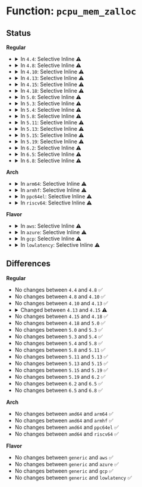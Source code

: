 # Function: <code>pcpu_mem_zalloc</code>

## Status
<b>Regular</b>
<ul>
<li>
<details>
<summary>In <code>4.4</code>: Selective Inline ⚠️</summary>

```c
void *pcpu_mem_zalloc(size_t size);
```

**Collision:** Unique Static

**Inline:** Selective

**Transformation:** False

**Instances:**

```
In mm/percpu.c (ffffffff811b0990)
Location: mm/percpu.c:294
Inline: True
Direct callers:
  - mm/percpu.c:pcpu_extend_area_map
  - mm/percpu.c:pcpu_create_chunk
  - mm/percpu.c:pcpu_create_chunk
  - mm/percpu.c:percpu_init_late
```
**Symbols:**

```
ffffffff811b0990-ffffffff811b0a03: pcpu_mem_zalloc (STB_LOCAL)
```
</details>
</li>
<li>
<details>
<summary>In <code>4.8</code>: Selective Inline ⚠️</summary>

```c
void *pcpu_mem_zalloc(size_t size);
```

**Collision:** Unique Static

**Inline:** Selective

**Transformation:** False

**Instances:**

```
In mm/percpu.c (ffffffff811c9bb0)
Location: mm/percpu.c:299
Inline: True
Direct callers:
  - mm/percpu.c:pcpu_create_chunk
  - mm/percpu.c:pcpu_create_chunk
  - mm/percpu.c:pcpu_extend_area_map
  - mm/percpu.c:percpu_init_late
```
**Symbols:**

```
ffffffff811c9bb0-ffffffff811c9c23: pcpu_mem_zalloc (STB_LOCAL)
```
</details>
</li>
<li>
<details>
<summary>In <code>4.10</code>: Selective Inline ⚠️</summary>

```c
void *pcpu_mem_zalloc(size_t size);
```

**Collision:** Unique Static

**Inline:** Selective

**Transformation:** False

**Instances:**

```
In mm/percpu.c (ffffffff811d9ca0)
Location: mm/percpu.c:299
Inline: True
Direct callers:
  - mm/percpu.c:pcpu_create_chunk
  - mm/percpu.c:pcpu_create_chunk
  - mm/percpu.c:pcpu_extend_area_map
  - mm/percpu.c:percpu_init_late
```
**Symbols:**

```
ffffffff811d9ca0-ffffffff811d9d13: pcpu_mem_zalloc (STB_LOCAL)
```
</details>
</li>
<li>
<details>
<summary>In <code>4.13</code>: Selective Inline ⚠️</summary>

```c
void *pcpu_mem_zalloc(size_t size);
```

**Collision:** Unique Static

**Inline:** Selective

**Transformation:** False

**Instances:**

```
In mm/percpu.c (ffffffff811e3350)
Location: mm/percpu.c:286
Inline: True
Direct callers:
  - mm/percpu.c:pcpu_create_chunk
  - mm/percpu.c:pcpu_create_chunk
  - mm/percpu.c:pcpu_get_pages
  - mm/percpu.c:pcpu_extend_area_map
  - mm/percpu.c:percpu_init_late
```
**Symbols:**

```
ffffffff811e3350-ffffffff811e3391: pcpu_mem_zalloc (STB_LOCAL)
```
</details>
</li>
<li>
<details>
<summary>In <code>4.15</code>: Selective Inline ⚠️</summary>

```c
void *pcpu_mem_zalloc(size_t size, gfp_t gfp);
```

**Collision:** Unique Static

**Inline:** Selective

**Transformation:** False

**Instances:**

```
In mm/percpu.c (ffffffff811f8b70)
Location: mm/percpu.c:463
Inline: True
Direct callers:
  - mm/percpu.c:pcpu_create_chunk
  - mm/percpu.c:pcpu_create_chunk
  - mm/percpu.c:pcpu_create_chunk
  - mm/percpu.c:pcpu_create_chunk
  - mm/percpu.c:pcpu_get_pages
```
**Symbols:**

```
ffffffff811f8b70-ffffffff811f8bcf: pcpu_mem_zalloc (STB_LOCAL)
```
</details>
</li>
<li>
<details>
<summary>In <code>4.18</code>: Selective Inline ⚠️</summary>

```c
void *pcpu_mem_zalloc(size_t size, gfp_t gfp);
```

**Collision:** Unique Static

**Inline:** Selective

**Transformation:** False

**Instances:**

```
In mm/percpu.c (ffffffff8121a570)
Location: mm/percpu.c:461
Inline: True
Direct callers:
  - mm/percpu.c:pcpu_create_chunk
  - mm/percpu.c:pcpu_create_chunk
  - mm/percpu.c:pcpu_create_chunk
  - mm/percpu.c:pcpu_create_chunk
  - mm/percpu.c:pcpu_get_pages
```
**Symbols:**

```
ffffffff8121a570-ffffffff8121a5d0: pcpu_mem_zalloc (STB_LOCAL)
```
</details>
</li>
<li>
<details>
<summary>In <code>5.0</code>: Selective Inline ⚠️</summary>

```c
void *pcpu_mem_zalloc(size_t size, gfp_t gfp);
```

**Collision:** Unique Static

**Inline:** Selective

**Transformation:** False

**Instances:**

```
In mm/percpu.c (ffffffff8122d4e0)
Location: mm/percpu.c:469
Inline: True
Direct callers:
  - mm/percpu.c:pcpu_create_chunk
  - mm/percpu.c:pcpu_create_chunk
  - mm/percpu.c:pcpu_create_chunk
  - mm/percpu.c:pcpu_create_chunk
  - mm/percpu.c:pcpu_get_pages
```
**Symbols:**

```
ffffffff8122d4e0-ffffffff8122d540: pcpu_mem_zalloc (STB_LOCAL)
```
</details>
</li>
<li>
<details>
<summary>In <code>5.3</code>: Selective Inline ⚠️</summary>

```c
void *pcpu_mem_zalloc(size_t size, gfp_t gfp);
```

**Collision:** Unique Static

**Inline:** Selective

**Transformation:** False

**Instances:**

```
In mm/percpu.c (ffffffff8123d200)
Location: mm/percpu.c:503
Inline: True
Direct callers:
  - mm/percpu.c:pcpu_create_chunk
  - mm/percpu.c:pcpu_create_chunk
  - mm/percpu.c:pcpu_create_chunk
  - mm/percpu.c:pcpu_create_chunk
  - mm/percpu.c:pcpu_get_pages
```
**Symbols:**

```
ffffffff8123d200-ffffffff8123d263: pcpu_mem_zalloc (STB_LOCAL)
```
</details>
</li>
<li>
<details>
<summary>In <code>5.4</code>: Selective Inline ⚠️</summary>

```c
void *pcpu_mem_zalloc(size_t size, gfp_t gfp);
```

**Collision:** Unique Static

**Inline:** Selective

**Transformation:** False

**Instances:**

```
In mm/percpu.c (ffffffff8124b650)
Location: mm/percpu.c:503
Inline: True
Direct callers:
  - mm/percpu.c:pcpu_create_chunk
  - mm/percpu.c:pcpu_create_chunk
  - mm/percpu.c:pcpu_create_chunk
  - mm/percpu.c:pcpu_create_chunk
  - mm/percpu.c:pcpu_get_pages
```
**Symbols:**

```
ffffffff8124b650-ffffffff8124b6b3: pcpu_mem_zalloc (STB_LOCAL)
```
</details>
</li>
<li>
<details>
<summary>In <code>5.8</code>: Selective Inline ⚠️</summary>

```c
void *pcpu_mem_zalloc(size_t size, gfp_t gfp);
```

**Collision:** Unique Static

**Inline:** Selective

**Transformation:** False

**Instances:**

```
In mm/percpu.c (ffffffff81279490)
Location: mm/percpu.c:477
Inline: True
Direct callers:
  - mm/percpu.c:pcpu_balance_workfn
  - mm/percpu.c:pcpu_populate_chunk
  - mm/percpu.c:pcpu_alloc_chunk
  - mm/percpu.c:pcpu_alloc_chunk
  - mm/percpu.c:pcpu_alloc_chunk
  - mm/percpu.c:pcpu_alloc_chunk
```
**Symbols:**

```
ffffffff81279490-ffffffff812794d8: pcpu_mem_zalloc (STB_LOCAL)
```
</details>
</li>
<li>
<details>
<summary>In <code>5.11</code>: Selective Inline ⚠️</summary>

```c
void *pcpu_mem_zalloc(size_t size, gfp_t gfp);
```

**Collision:** Unique Static

**Inline:** Selective

**Transformation:** False

**Instances:**

```
In mm/percpu.c (ffffffff81283cd0)
Location: mm/percpu.c:483
Inline: True
Direct callers:
  - mm/percpu.c:__pcpu_balance_workfn
  - mm/percpu.c:pcpu_populate_chunk
  - mm/percpu.c:pcpu_alloc_chunk
  - mm/percpu.c:pcpu_alloc_chunk
  - mm/percpu.c:pcpu_alloc_chunk
  - mm/percpu.c:pcpu_alloc_chunk
  - mm/percpu.c:pcpu_alloc_chunk
```
**Symbols:**

```
ffffffff81283cd0-ffffffff81283d18: pcpu_mem_zalloc (STB_LOCAL)
```
</details>
</li>
<li>
<details>
<summary>In <code>5.13</code>: Selective Inline ⚠️</summary>

```c
void *pcpu_mem_zalloc(size_t size, gfp_t gfp);
```

**Collision:** Unique Static

**Inline:** Selective

**Transformation:** False

**Instances:**

```
In mm/percpu.c (ffffffff81288a30)
Location: mm/percpu.c:484
Inline: True
Direct callers:
  - mm/percpu.c:__pcpu_balance_workfn
  - mm/percpu.c:pcpu_create_chunk
  - mm/percpu.c:pcpu_create_chunk
  - mm/percpu.c:pcpu_create_chunk
  - mm/percpu.c:pcpu_create_chunk
  - mm/percpu.c:pcpu_create_chunk
  - mm/percpu.c:pcpu_populate_chunk
```
**Symbols:**

```
ffffffff81288a30-ffffffff81288a78: pcpu_mem_zalloc (STB_LOCAL)
```
</details>
</li>
<li>
<details>
<summary>In <code>5.15</code>: Selective Inline ⚠️</summary>

```c
void *pcpu_mem_zalloc(size_t size, gfp_t gfp);
```

**Collision:** Unique Static

**Inline:** Selective

**Transformation:** False

**Instances:**

```
In mm/percpu.c (ffffffff812c8380)
Location: mm/percpu.c:508
Inline: True
Direct callers:
  - mm/percpu.c:pcpu_reclaim_populated
  - mm/percpu.c:pcpu_balance_free
  - mm/percpu.c:pcpu_populate_chunk
  - mm/percpu.c:pcpu_alloc_chunk
  - mm/percpu.c:pcpu_alloc_chunk
  - mm/percpu.c:pcpu_alloc_chunk
  - mm/percpu.c:pcpu_alloc_chunk
  - mm/percpu.c:pcpu_alloc_chunk
```
**Symbols:**

```
ffffffff812c8380-ffffffff812c83c8: pcpu_mem_zalloc (STB_LOCAL)
```
</details>
</li>
<li>
<details>
<summary>In <code>5.19</code>: Selective Inline ⚠️</summary>

```c
void *pcpu_mem_zalloc(size_t size, gfp_t gfp);
```

**Collision:** Unique Static

**Inline:** Selective

**Transformation:** False

**Instances:**

```
In mm/percpu.c (ffffffff81325cb0)
Location: mm/percpu.c:508
Inline: True
Direct callers:
  - mm/percpu.c:pcpu_reclaim_populated
  - mm/percpu.c:pcpu_balance_free
  - mm/percpu.c:pcpu_populate_chunk
  - mm/percpu.c:pcpu_alloc_chunk
  - mm/percpu.c:pcpu_alloc_chunk
  - mm/percpu.c:pcpu_alloc_chunk
  - mm/percpu.c:pcpu_alloc_chunk
  - mm/percpu.c:pcpu_alloc_chunk
```
**Symbols:**

```
ffffffff81325cb0-ffffffff81325d10: pcpu_mem_zalloc (STB_LOCAL)
```
</details>
</li>
<li>
<details>
<summary>In <code>6.2</code>: Selective Inline ⚠️</summary>

```c
void *pcpu_mem_zalloc(size_t size, gfp_t gfp);
```

**Collision:** Unique Static

**Inline:** Selective

**Transformation:** False

**Instances:**

```
In mm/percpu.c (ffffffff8139a7c0)
Location: mm/percpu.c:504
Inline: True
Direct callers:
  - mm/percpu.c:pcpu_reclaim_populated
  - mm/percpu.c:pcpu_balance_free
  - mm/percpu.c:pcpu_populate_chunk
  - mm/percpu.c:pcpu_alloc_chunk
  - mm/percpu.c:pcpu_alloc_chunk
  - mm/percpu.c:pcpu_alloc_chunk
  - mm/percpu.c:pcpu_alloc_chunk
  - mm/percpu.c:pcpu_alloc_chunk
```
**Symbols:**

```
ffffffff8139a7c0-ffffffff8139a820: pcpu_mem_zalloc (STB_LOCAL)
```
</details>
</li>
<li>
<details>
<summary>In <code>6.5</code>: Selective Inline ⚠️</summary>

```c
void *pcpu_mem_zalloc(size_t size, gfp_t gfp);
```

**Collision:** Unique Static

**Inline:** Selective

**Transformation:** False

**Instances:**

```
In mm/percpu.c (ffffffff813cd850)
Location: mm/percpu.c:504
Inline: True
Direct callers:
  - mm/percpu.c:pcpu_reclaim_populated
  - mm/percpu.c:pcpu_balance_free
  - mm/percpu.c:pcpu_populate_chunk
  - mm/percpu.c:pcpu_alloc_chunk
  - mm/percpu.c:pcpu_alloc_chunk
  - mm/percpu.c:pcpu_alloc_chunk
  - mm/percpu.c:pcpu_alloc_chunk
  - mm/percpu.c:pcpu_alloc_chunk
```
**Symbols:**

```
ffffffff813cd850-ffffffff813cd8b3: pcpu_mem_zalloc (STB_LOCAL)
```
</details>
</li>
<li>
<details>
<summary>In <code>6.8</code>: Selective Inline ⚠️</summary>

```c
void *pcpu_mem_zalloc(size_t size, gfp_t gfp);
```

**Collision:** Unique Static

**Inline:** Selective

**Transformation:** False

**Instances:**

```
In mm/percpu.c (ffffffff813f81c0)
Location: mm/percpu.c:504
Inline: True
Direct callers:
  - mm/percpu.c:pcpu_reclaim_populated
  - mm/percpu.c:pcpu_balance_free
  - mm/percpu.c:pcpu_populate_chunk
  - mm/percpu.c:pcpu_alloc_chunk
  - mm/percpu.c:pcpu_alloc_chunk
  - mm/percpu.c:pcpu_alloc_chunk
  - mm/percpu.c:pcpu_alloc_chunk
  - mm/percpu.c:pcpu_alloc_chunk
```
**Symbols:**

```
ffffffff813f81c0-ffffffff813f8223: pcpu_mem_zalloc (STB_LOCAL)
```
</details>
</li>
</ul>
<b>Arch</b>
<ul>
<li>
<details>
<summary>In <code>arm64</code>: Selective Inline ⚠️</summary>

```c
void *pcpu_mem_zalloc(size_t size, gfp_t gfp);
```

**Collision:** Unique Static

**Inline:** Selective

**Transformation:** False

**Instances:**

```
In mm/percpu.c (ffff8000102e0d98)
Location: mm/percpu.c:503
Inline: True
Direct callers:
  - mm/percpu.c:pcpu_create_chunk
  - mm/percpu.c:pcpu_create_chunk
  - mm/percpu.c:pcpu_create_chunk
  - mm/percpu.c:pcpu_create_chunk
  - mm/percpu.c:pcpu_get_pages
```
**Symbols:**

```
ffff8000102e0d98-ffff8000102e0ea4: pcpu_mem_zalloc (STB_LOCAL)
```
</details>
</li>
<li>
<details>
<summary>In <code>armhf</code>: Selective Inline ⚠️</summary>

```c
void *pcpu_mem_zalloc(size_t size, gfp_t gfp);
```

**Collision:** Unique Static

**Inline:** Selective

**Transformation:** False

**Instances:**

```
In mm/percpu.c (c0505a74)
Location: mm/percpu.c:503
Inline: True
Direct callers:
  - mm/percpu.c:pcpu_create_chunk
  - mm/percpu.c:pcpu_create_chunk
  - mm/percpu.c:pcpu_create_chunk
  - mm/percpu.c:pcpu_create_chunk
  - mm/percpu.c:pcpu_get_pages
```
**Symbols:**

```
c0505a74-c0505b0c: pcpu_mem_zalloc (STB_LOCAL)
```
</details>
</li>
<li>
<details>
<summary>In <code>ppc64el</code>: Selective Inline ⚠️</summary>

```c
void *pcpu_mem_zalloc(size_t size, gfp_t gfp);
```

**Collision:** Unique Static

**Inline:** Selective

**Transformation:** False

**Instances:**

```
In mm/percpu.c (c0000000003a11a0)
Location: mm/percpu.c:503
Inline: True
Direct callers:
  - mm/percpu.c:pcpu_create_chunk
  - mm/percpu.c:pcpu_create_chunk
  - mm/percpu.c:pcpu_create_chunk
  - mm/percpu.c:pcpu_create_chunk
  - mm/percpu.c:pcpu_get_pages
```
**Symbols:**

```
c0000000003a11a0-c0000000003a126c: pcpu_mem_zalloc (STB_LOCAL)
```
</details>
</li>
<li>
<details>
<summary>In <code>riscv64</code>: Selective Inline ⚠️</summary>

```c
void *pcpu_mem_zalloc(size_t size, gfp_t gfp);
```

**Collision:** Unique Static

**Inline:** Selective

**Transformation:** False

**Instances:**

```
In mm/percpu.c (ffffffe0001f867c)
Location: mm/percpu.c:503
Inline: True
Direct callers:
  - mm/percpu.c:pcpu_create_chunk
  - mm/percpu.c:pcpu_create_chunk
  - mm/percpu.c:pcpu_create_chunk
  - mm/percpu.c:pcpu_create_chunk
  - mm/percpu.c:pcpu_get_pages
```
**Symbols:**

```
ffffffe0001f867c-ffffffe0001f86e8: pcpu_mem_zalloc (STB_LOCAL)
```
</details>
</li>
</ul>
<b>Flavor</b>
<ul>
<li>
<details>
<summary>In <code>aws</code>: Selective Inline ⚠️</summary>

```c
void *pcpu_mem_zalloc(size_t size, gfp_t gfp);
```

**Collision:** Unique Static

**Inline:** Selective

**Transformation:** False

**Instances:**

```
In mm/percpu.c (ffffffff81243ca0)
Location: mm/percpu.c:503
Inline: True
Direct callers:
  - mm/percpu.c:pcpu_create_chunk
  - mm/percpu.c:pcpu_create_chunk
  - mm/percpu.c:pcpu_create_chunk
  - mm/percpu.c:pcpu_create_chunk
  - mm/percpu.c:pcpu_get_pages
```
**Symbols:**

```
ffffffff81243ca0-ffffffff81243d03: pcpu_mem_zalloc (STB_LOCAL)
```
</details>
</li>
<li>
<details>
<summary>In <code>azure</code>: Selective Inline ⚠️</summary>

```c
void *pcpu_mem_zalloc(size_t size, gfp_t gfp);
```

**Collision:** Unique Static

**Inline:** Selective

**Transformation:** False

**Instances:**

```
In mm/percpu.c (ffffffff81236c70)
Location: mm/percpu.c:503
Inline: True
Direct callers:
  - mm/percpu.c:pcpu_create_chunk
  - mm/percpu.c:pcpu_create_chunk
  - mm/percpu.c:pcpu_create_chunk
  - mm/percpu.c:pcpu_create_chunk
  - mm/percpu.c:pcpu_get_pages
```
**Symbols:**

```
ffffffff81236c70-ffffffff81236cd3: pcpu_mem_zalloc (STB_LOCAL)
```
</details>
</li>
<li>
<details>
<summary>In <code>gcp</code>: Selective Inline ⚠️</summary>

```c
void *pcpu_mem_zalloc(size_t size, gfp_t gfp);
```

**Collision:** Unique Static

**Inline:** Selective

**Transformation:** False

**Instances:**

```
In mm/percpu.c (ffffffff81241a40)
Location: mm/percpu.c:503
Inline: True
Direct callers:
  - mm/percpu.c:pcpu_create_chunk
  - mm/percpu.c:pcpu_create_chunk
  - mm/percpu.c:pcpu_create_chunk
  - mm/percpu.c:pcpu_create_chunk
  - mm/percpu.c:pcpu_get_pages
```
**Symbols:**

```
ffffffff81241a40-ffffffff81241aa3: pcpu_mem_zalloc (STB_LOCAL)
```
</details>
</li>
<li>
<details>
<summary>In <code>lowlatency</code>: Selective Inline ⚠️</summary>

```c
void *pcpu_mem_zalloc(size_t size, gfp_t gfp);
```

**Collision:** Unique Static

**Inline:** Selective

**Transformation:** False

**Instances:**

```
In mm/percpu.c (ffffffff812511e0)
Location: mm/percpu.c:503
Inline: True
Direct callers:
  - mm/percpu.c:pcpu_create_chunk
  - mm/percpu.c:pcpu_create_chunk
  - mm/percpu.c:pcpu_create_chunk
  - mm/percpu.c:pcpu_create_chunk
  - mm/percpu.c:pcpu_get_pages
```
**Symbols:**

```
ffffffff812511e0-ffffffff81251243: pcpu_mem_zalloc (STB_LOCAL)
```
</details>
</li>
</ul>

## Differences
<b>Regular</b>
<ul>
<li>
No changes between <code>4.4</code> and <code>4.8</code> ✅
</li>
<li>
No changes between <code>4.8</code> and <code>4.10</code> ✅
</li>
<li>
No changes between <code>4.10</code> and <code>4.13</code> ✅
</li>
<li>
<details>
<summary>Changed between <code>4.13</code> and <code>4.15</code> ⚠️</summary>
<ul>
<li>
<b>Param added. </b>
<code>gfp_t gfp</code>
</li>
</ul>
</details>
</li>
<li>
No changes between <code>4.15</code> and <code>4.18</code> ✅
</li>
<li>
No changes between <code>4.18</code> and <code>5.0</code> ✅
</li>
<li>
No changes between <code>5.0</code> and <code>5.3</code> ✅
</li>
<li>
No changes between <code>5.3</code> and <code>5.4</code> ✅
</li>
<li>
No changes between <code>5.4</code> and <code>5.8</code> ✅
</li>
<li>
No changes between <code>5.8</code> and <code>5.11</code> ✅
</li>
<li>
No changes between <code>5.11</code> and <code>5.13</code> ✅
</li>
<li>
No changes between <code>5.13</code> and <code>5.15</code> ✅
</li>
<li>
No changes between <code>5.15</code> and <code>5.19</code> ✅
</li>
<li>
No changes between <code>5.19</code> and <code>6.2</code> ✅
</li>
<li>
No changes between <code>6.2</code> and <code>6.5</code> ✅
</li>
<li>
No changes between <code>6.5</code> and <code>6.8</code> ✅
</li>
</ul>
<b>Arch</b>
<ul>
<li>
No changes between <code>amd64</code> and <code>arm64</code> ✅
</li>
<li>
No changes between <code>amd64</code> and <code>armhf</code> ✅
</li>
<li>
No changes between <code>amd64</code> and <code>ppc64el</code> ✅
</li>
<li>
No changes between <code>amd64</code> and <code>riscv64</code> ✅
</li>
</ul>
<b>Flavor</b>
<ul>
<li>
No changes between <code>generic</code> and <code>aws</code> ✅
</li>
<li>
No changes between <code>generic</code> and <code>azure</code> ✅
</li>
<li>
No changes between <code>generic</code> and <code>gcp</code> ✅
</li>
<li>
No changes between <code>generic</code> and <code>lowlatency</code> ✅
</li>
</ul>
